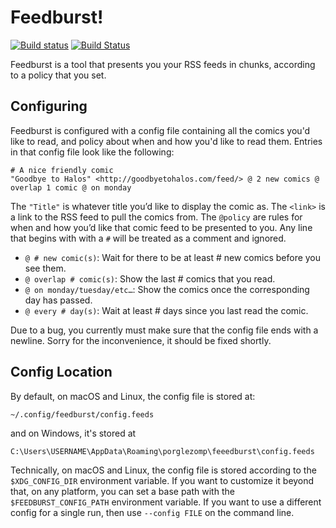 # Feedburst!

[![Build status](https://ci.appveyor.com/api/projects/status/wsg83k3i456yi32s?svg=true)](https://ci.appveyor.com/project/porglezomp/feedburst)
[![Build Status](https://travis-ci.org/porglezomp-misc/feedburst.svg)](https://travis-ci.org/porglezomp-misc/feedburst)

Feedburst is a tool that presents you your RSS feeds in chunks, according to a policy that you set.

## Configuring

Feedburst is configured with a config file containing all the comics you'd like to read, and policy about when and how you'd like to read them.
Entries in that config file look like the following:

```
# A nice friendly comic
"Goodbye to Halos" <http://goodbyetohalos.com/feed/> @ 2 new comics @ overlap 1 comic @ on monday
```

The `"Title"` is whatever title you’d like to display the comic as.
The `<link>` is a link to the RSS feed to pull the comics from.
The `@policy` are rules for when and how you’d like that comic feed to be presented to you.
Any line that begins with with a `#` will be treated as a comment and ignored.

- `@ # new comic(s)`: Wait for there to be at least # new comics before you see them.
- `@ overlap # comic(s)`: Show the last # comics that you read.
- `@ on monday/tuesday/etc…`: Show the comics once the corresponding day has passed.
- `@ every # day(s)`: Wait at least # days since you last read the comic.


Due to a bug, you currently must make sure that the config file ends with a newline.
Sorry for the inconvenience, it should be fixed shortly.

## Config Location

By default, on macOS and Linux, the config file is stored at:

```
~/.config/feedburst/config.feeds
```

and on Windows, it's stored at

```
C:\Users\USERNAME\AppData\Roaming\porglezomp\feeedburst\config.feeds
```

Technically, on macOS and Linux, the config file is stored according to the `$XDG_CONFIG_DIR` environment variable.
If you want to customize it beyond that, on any platform, you can set a base path with the `$FEEDBURST_CONFIG_PATH` environment variable.
If you want to use a different config for a single run, then use `--config FILE` on the command line.
